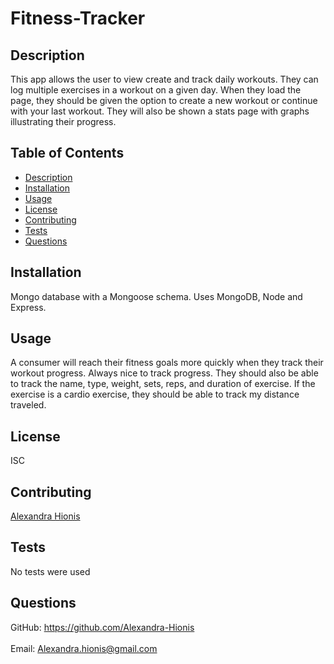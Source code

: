 # Fitness-Tracker

## Description
 This app allows the user to view create and track daily workouts. They can log multiple exercises in a workout on a given day. When they load the page, they should be given the option to create a new workout or continue with your last workout. They will also be shown a stats page with graphs illustrating their progress.
## Table of Contents
- [Description](#description)
- [Installation](#installation)
- [Usage](#usage)
- [License](#license)
- [Contributing](#contributing)
- [Tests](#tests)
- [Questions](#questions)
## Installation
Mongo database with a Mongoose schema. Uses MongoDB, Node and Express.
## Usage
A consumer will reach their fitness goals more quickly when they track their workout progress. Always nice to track progress. They should also be able to track the name, type, weight, sets, reps, and duration of exercise. If the exercise is a cardio exercise, they should be able to track my distance traveled. 
<!-- ![image 1](assets/images/sample-1.png) -->


## License
ISC
## Contributing
[Alexandra Hionis](https://github.com/Alexandra-Hionis/README-Generator)
## Tests
No tests were used
## Questions
GitHub: https://github.com/Alexandra-Hionis<br /><br />
Email: Alexandra.hionis@gmail.com<br /><br />
